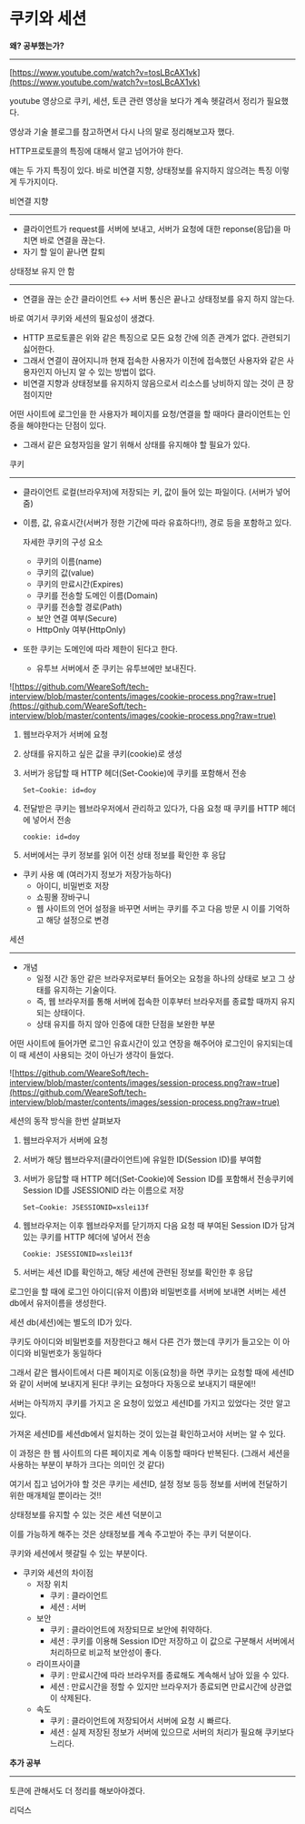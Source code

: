 # **쿠키와 세션**

**왜? 공부했는가?**

---

[https://www.youtube.com/watch?v=tosLBcAX1vk](https://www.youtube.com/watch?v=tosLBcAX1vk)

youtube 영상으로 쿠키, 세션, 토큰 관련 영상을 보다가 계속 헷갈려서 정리가 필요했다.

영상과 기술 블로그를 참고하면서 다시 나의 말로 정리해보고자 했다.

HTTP프로토콜의 특징에 대해서 알고 넘어가야 한다.

얘는 두 가지 특징이 있다. 바로 비연결 지향, 상태정보를 유지하지 않으려는 특징 이렇게 두가지이다.

비연결 지향

---

- 클라이언트가 request를 서버에 보내고, 서버가 요청에 대한 reponse(응답)을 마치면 바로 연결을 끊는다.
- 자기 할 일이 끝나면 칼퇴

상태정보 유지 안 함

---

- 연결을 끊는 순간 클라이언트 ↔ 서버 통신은 끝나고 상태정보를 유지 하지 않는다.

바로 여기서 쿠키와 세션의 필요성이 생겼다.

- HTTP 프로토콜은 위와 같은 특징으로 모든 요청 간에 의존 관계가 없다. 관련되기 싫어한다.
- 그래서 연결이 끊어지니까 현재 접속한 사용자가 이전에 접속했던 사용자와 같은 사용자인지 아닌지 알 수 있는 방법이 없다.
- 비연결 지향과 상태정보를 유지하지 않음으로서 리소스를 낭비하지 않는 것이 큰 장점이지만

어떤 사이트에 로그인을 한 사용자가 페이지를 요청/연결을 할 때마다 클라이언트는 인증을 해야한다는 단점이 있다.
- 그래서 같은 요청자임을 알기 위해서 상태를 유지해야 할 필요가 있다.

쿠키

---

- 클라이언트 로컬(브라우저)에 저장되는 키, 값이 들어 있는 파일이다. (서버가 넣어줌)
- 이름, 값, 유효시간(서버가 정한 기간에 따라 유효하다!!), 경로 등을 포함하고 있다.
    
    자세한 쿠키의 구성 요소
    
    - 쿠키의 이름(name)
    - 쿠키의 값(value)
    - 쿠키의 만료시간(Expires)
    - 쿠키를 전송할 도메인 이름(Domain)
    - 쿠키를 전송할 경로(Path)
    - 보안 연결 여부(Secure)
    - HttpOnly 여부(HttpOnly)
- 또한 쿠키는 도메인에 따라 제한이 된다고 한다.
    - 유투브 서버에서 준 쿠키는 유투브에만 보내진다.

![https://github.com/WeareSoft/tech-interview/blob/master/contents/images/cookie-process.png?raw=true](https://github.com/WeareSoft/tech-interview/blob/master/contents/images/cookie-process.png?raw=true)

1. 웹브라우저가 서버에 요청
2. 상태를 유지하고 싶은 값을 쿠키(cookie)로 생성
3. 서버가 응답할 때 HTTP 헤더(Set-Cookie)에 쿠키를 포함해서 전송
    
    `Set−Cookie: id=doy`
    
4. 전달받은 쿠키는 웹브라우저에서 관리하고 있다가, 다음 요청 때 쿠키를 HTTP 헤더에 넣어서 전송
    
    `cookie: id=doy`
    
5. 서버에서는 쿠키 정보를 읽어 이전 상태 정보를 확인한 후 응답

- 쿠키 사용 예 (여러가지 정보가 저장가능하다)
    - 아이디, 비밀번호 저장
    - 쇼핑몰 장바구니
    - 웹 사이트의 언어 설정을 바꾸면 서버는 쿠키를 주고 다음 방문 시 이를 기억하고 해당 설정으로 변경

세션

---

- 개념
    - 일정 시간 동안 같은 브라우저로부터 들어오는 요청을 하나의 상태로 보고 그 상태를 유지하는 기술이다.
    - 즉, 웹 브라우저를 통해 서버에 접속한 이후부터 브라우저를 종료할 때까지 유지되는 상태이다.
    - 상태 유지를 하지 않아 인증에 대한 단점을 보완한 부분

어떤 사이트에 들어가면 로그인 유효시간이 있고 연장을 해주어야 로그인이 유지되는데 이 때 세션이 사용되는 것이 아닌가 생각이 들었다.

![https://github.com/WeareSoft/tech-interview/blob/master/contents/images/session-process.png?raw=true](https://github.com/WeareSoft/tech-interview/blob/master/contents/images/session-process.png?raw=true)

세션의 동작 방식을 한번 살펴보자

1. 웹브라우저가 서버에 요청
2. 서버가 해당 웹브라우저(클라이언트)에 유일한 ID(Session ID)를 부여함
3. 서버가 응답할 때 HTTP 헤더(Set-Cookie)에 Session ID를 포함해서 전송쿠키에 Session ID를 JSESSIONID 라는 이름으로 저장
    
    `Set−Cookie: JSESSIONID=xslei13f`
    
4. 웹브라우저는 이후 웹브라우저를 닫기까지 다음 요청 때 부여된 Session ID가 담겨있는 쿠키를 HTTP 헤더에 넣어서 전송
    
    `Cookie: JSESSIONID=xslei13f`
    
5. 서버는 세션 ID를 확인하고, 해당 세션에 관련된 정보를 확인한 후 응답

로그인을 할 때에 로그인 아이디(유저 이름)와 비밀번호를 서버에 보내면 서버는 세션db에서 유저이름을 생성한다.

세션 db(세션)에는 별도의 ID가 있다.

쿠키도 아이디와 비밀번호를 저장한다고 해서 다른 건가 했는데 쿠키가 들고오는 이 아이디와 비밀번호가 동일하다

그래서 같은 웹사이트에서 다른 페이지로 이동(요청)을 하면 쿠키는 요청할 때에 세션ID와 같이 서버에 보내지게 된다! 쿠키는 요청마다 자동으로 보내지기 때문에!! 

서버는 아직까지 쿠키를 가지고 온 요청이 있었고 세션ID를 가지고 있었다는 것만 알고 있다.

가져온 세션ID를 세션db에서 일치하는 것이 있는걸 확인하고서야 서버는 알 수 있다.

이 과정은 한 웹 사이트의 다른 페이지로 계속 이동할 때마다 반복된다. (그래서 세션을 사용하는 부분이 부하가 크다는 의미인 것 같다)

여기서 집고 넘어가야 할 것은 쿠키는 세션ID, 설정 정보 등등 정보를 서버에 전달하기 위한 매개체일 뿐이라는 것!!

상태정보를 유지할 수 있는 것은 세션 덕분이고

이를 가능하게 해주는 것은 상태정보를 계속 주고받아 주는 쿠키 덕분이다.

쿠키와 세션에서 헷갈릴 수 있는 부분이다.

- 쿠키와 세션의 차이점
    - 저장 위치
        - 쿠키 : 클라이언트
        - 세션 : 서버
    - 보안
        - 쿠키 : 클라이언트에 저장되므로 보안에 취약하다.
        - 세션 : 쿠키를 이용해 Session ID만 저장하고 이 값으로 구분해서 서버에서 처리하므로 비교적 보안성이 좋다.
    - 라이프사이클
        - 쿠키 : 만료시간에 따라 브라우저를 종료해도 계속해서 남아 있을 수 있다.
        - 세션 : 만료시간을 정할 수 있지만 브라우저가 종료되면 만료시간에 상관없이 삭제된다.
    - 속도
        - 쿠키 : 클라이언트에 저장되어서 서버에 요청 시 빠르다.
        - 세션 : 실제 저장된 정보가 서버에 있으므로 서버의 처리가 필요해 쿠키보다 느리다.

**추가 공부**

---

토큰에 관해서도 더 정리를 해보아야겠다.

리덕스
